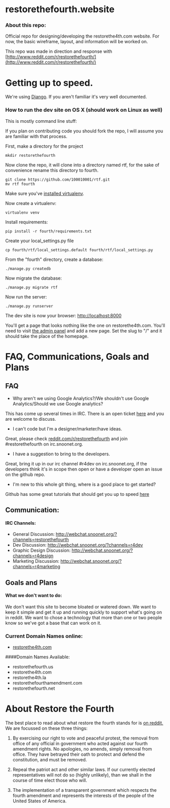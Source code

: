 restorethefourth.website
========================

### About this repo:

Official repo for designing/developing the restorethe4th.com website.
For now, the basic wireframe, layout, and information will be worked on.

This repo was made in direction and response with [http://www.reddit.com/r/restorethefourth/](http://www.reddit.com/r/restorethefourth/)

# Getting up to speed.

We're using [Django](https://www.djangoproject.com). If you aren't familiar it's very well documented.

### How to run the dev site on OS X (should work on Linux as well)
This is mostly command line stuff:

If you plan on contributing code you should fork the repo, I will assume you are familiar with that process.

First, make a directory for the project

    mkdir restorethefourth

Now clone the repo, it will clone into a directory named rtf, for the sake of convenience rename this directory to fourth.

    git clone https://github.com/100010001/rtf.git
    mv rtf fourth


Make sure you've [installed virtualenv](https://jamiecurle.co.uk/blog/installing-pip-virtualenv-and-virtualenvwrapper-on-os-x/).

Now create a virtualenv:

    virtualenv venv

Install requirements:

    pip install -r fourth/requirements.txt

Create your local_settings.py file

    cp fourth/rtf/local_settings.default fourth/rtf/local_settings.py

From the "fourth" directory, create a database:

    ./manage.py createdb

Now migrate the database:

    ./manage.py migrate rtf

Now run the server:

    ./manage.py runserver

The dev site is now your browser:
[http://localhost:8000](http://localhost:8000)

You'll get a page that looks nothing like the one on restorethe4th.com. You'll need to visit [the admin panel](http://127.0.0.1:8000/admin) and add a new page. Set the slug to "/" and it should take the place of the homepage.

# FAQ, Communications, Goals and Plans

## FAQ

* Why aren't we using Google Analytics?/We shouldn't use Google Analytics/Should we use Google analytics?

This has come up several times in IRC. There is an open ticket [here](https://github.com/100010001/rtf/issues/3) and you are welcome to discuss.

* I can't code but I'm a designer/marketer/have ideas.

Great, please check [reddit.com/r/restorethefourth](https://reddit.com/r/restorethefourth) and join #restorethefourth on irc.snoonet.org.

* I have a suggestion to bring to the developers.

Great, bring it up in our irc channel #r4dev on irc.snoonet.org, if the developers think it's in scope then open or have a developer open an issue on the github repo.

* I'm new to this whole git thing, where is a good place to get started?

Github has some great tutorials that should get you up to speed [here](https://help.github.com/articles/set-up-git)

## Communication:

#### IRC Channels:

* General Discussion: http://webchat.snoonet.org/?channels=restorethefourth
* Dev Discussion: http://webchat.snoonet.org/?channels=r4dev
* Graphic Design Discussion: http://webchat.snoonet.org/?channels=r4design
* Marketing Discussion: http://webchat.snoonet.org/?channels=r4marketing

## Goals and Plans

#### What we don't want to do:

We don't want this site to become bloated or watered down. We want to keep it simple and get it up and running quickly to support what's going on in reddit. We want to chose a technology that more than one or two people know so we've got a base that can work on it.


### Current Domain Names online:

* [restorethe4th.com](http://www.restorethe4th.com/)

####Domain Names Available:

* restorethefourth.us
* restorethe4th.com
* restorethe4th.la
* restorethefourthamendment.com
* restorethefourth.net

# About Restore the Fourth

The best place to read about what restore the fourth stands for is [on reddit.](http://www.reddit.com/r/restorethefourth) We are focussed on these three things:


1. By exercising our right to vote and peaceful protest, the removal from office of any official in government who acted against our fourth amendment rights. No apologies, no amends, simply removal from office. They have betrayed their oath to protect and defend the constitution, and must be removed.

2. Repeal the patriot act and other similar laws. If our currently elected representatives will not do so (highly unlikely), than we shall in the course of time elect those who will.

3. The implementation of a transparent government which respects the fourth amendment and represents the interests of the people of the United States of America.
